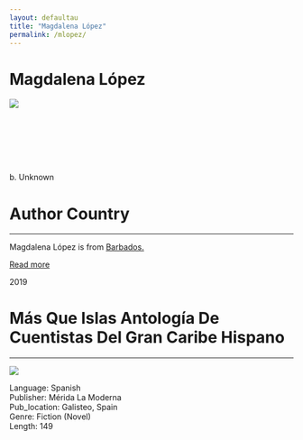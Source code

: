 ```yaml
---
layout: defaultau
title: "Magdalena López"
permalink: /mlopez/
---
```

<!-- partial:index.partial.html -->
<div class="content">
     <h1>Magdalena López</h1>
    <div class="quote">
        <div><img src="https://latinoamerica21.com/wp-content/uploads/2020/12/Magdalena-Lo%CC%81pez.jpg" class="logo"></div>
    </div>
    <div class="timeline">
        <div style="padding-bottom:100px;"></div>
        <div class="block">
             <div class="date right"><p class="right">b. Unknown</p></div>
            <div class="dot"></div>
            <div class="left first">
            <div class="author_country">
                <h1>Author Country</h1><hr>
          <div class="aclocation">  <p>Magdalena López is from <a href="{{ site.baseurl }}/12"> Barbados.</a></p></div>
              <div class="acreadmore">  <a href="" target="_blank">Read more</a></div>
            </div>
            </div>
        <div class="block">
            <div class="date left"><p class="left">2019</p></div>
            <div class="dot"></div>
            <div class="right hide">
                <h1>Más Que Islas Antología De Cuentistas Del Gran Caribe Hispano</h1><hr>
                <p><img src="https://imagessl8.casadellibro.com/a/l/t7/78/9788494990878.jpg"></p>
                <p>        
		   Language: Spanish<br/>
                Publisher: Mérida La Moderna<br/>
                Pub_location: Galisteo, Spain<br/>
                Genre: Fiction (Novel)<br/>
                Length: 149 <br/>                   </p>
            </div>
        </div>
  <!-- partial -->
<script src='https://cdnjs.cloudflare.com/ajax/libs/jquery/3.1.1/jquery.min.js'></script><script  src="{{ site.baseurl }}/assets/js/authorscript.js"></script>
